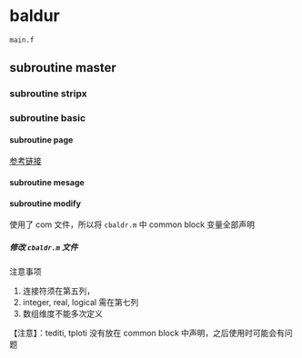 # baldur

`main.f`

## subroutine master

### subroutine stripx

### subroutine basic

#### subroutine page

[参考链接](https://www.physicsforums.com/threads/please-help-fortran.577050/)

#### subroutine mesage

#### subroutine modify

使用了 com 文件，所以将 `cbaldr.m` 中 common block 变量全部声明

##### 修改 `cbaldr.m` 文件
注意事项
1. 连接符须在第五列，
2. integer, real, logical 需在第七列
3. 数组维度不能多次定义


【注意】：tediti, tploti 没有放在 common block 中声明，之后使用时可能会有问题
